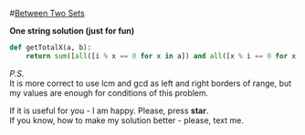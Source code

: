 #[Between Two Sets](https://www.hackerrank.com/challenges/between-two-sets/problem)

**One string solution (just for fun)**
<br>
```python
def getTotalX(a, b):
    return sum([all([i % x == 0 for x in a]) and all([x % i == 0 for x in b]) for i in range(max(a), min(b) + 1)])
```

*P.S.*
<br>
It is more correct to use lcm and gcd as left and right borders of range, but my values are enough for conditions of this problem.

If it is useful for you - I am happy. Please, press **star**.
<br>
If you know, how to make my solution better - please, text me.
